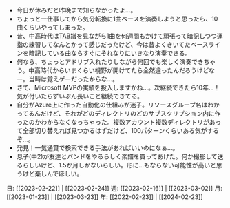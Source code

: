 - 今日が休みだと昨晩まで知らなかったよ…。
- ちょっと一仕事してから気分転換に1曲ベースを演奏しようと思ったら、10曲くらいやってしまった。
- 昔、中高時代はTAB譜を見ながら1曲を何週間もかけて頑張って暗記しつつ運指の練習してなんとかって感じだったけど、今は昔よくきいてたベースラインを暗記している曲ならすぐにそれなりにいきなり演奏できる。
- 何なら、ちょっとアドリブ入れたりしながら何回でも楽しく演奏できちゃう。中高時代からいまくらい視野が開けてたら全然違ったんだろうけどなー。当時は覚えゲーだったからな…。
- さて、Microsoft MVPの実績を投入しますかね…。次継続できたら10年…！気が付いたらずいぶん長いこと継続できてる。
- 自分がAzure上に作った自動化の仕組みが迷子。リソースグループ名はわかってるんだけど、それがどのディレクトリのどのサブスクリプション内に作ったのかわからなくなっちゃった。複数アカウント複数ディレクトリがあって全部切り替えれば見つかるはずだけど、100パターンくらいある気がするぞ…。
- 発見！一気通貫で検索できる手法があればいいのになぁ…。
- 息子(中2)が友達とバンドをやるらしく楽譜を買ってあげた。何か撮影して送るらしいけど、1.5か月しかないらしい。形に…もならない可能性が高いと思うけど楽しんでほしい。

日: [[2023-02-22]] | [[2023-02-24]]
週: [[2023-02-16]] | [[2023-03-02]]
月: [[2023-01-23]] | [[2023-03-23]]
年: [[2022-02-23]] | [[2024-02-23]]